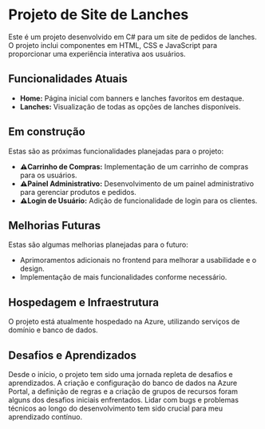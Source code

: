 # Projeto de Site de Lanches

Este é um projeto desenvolvido em C# para um site de pedidos de lanches. O projeto inclui componentes em HTML, CSS e JavaScript para proporcionar uma experiência interativa aos usuários.

## Funcionalidades Atuais

- **Home:** Página inicial com banners e lanches favoritos em destaque.
- **Lanches:** Visualização de todas as opções de lanches disponíveis.

## Em construção

Estas são as próximas funcionalidades planejadas para o projeto:

- **⚠️Carrinho de Compras:** Implementação de um carrinho de compras para os usuários.
- **⚠️Painel Administrativo:** Desenvolvimento de um painel administrativo para gerenciar produtos e pedidos.
- **⚠️Login de Usuário:** Adição de funcionalidade de login para os clientes.

## Melhorias Futuras

Estas são algumas melhorias planejadas para o futuro:

- Aprimoramentos adicionais no frontend para melhorar a usabilidade e o design.
- Implementação de mais funcionalidades conforme necessário.

## Hospedagem e Infraestrutura

O projeto está atualmente hospedado na Azure, utilizando serviços de domínio e banco de dados.

## Desafios e Aprendizados

Desde o início, o projeto tem sido uma jornada repleta de desafios e aprendizados. A criação e configuração do banco de dados na Azure Portal, a definição de regras e a criação de grupos de recursos foram alguns dos desafios iniciais enfrentados. Lidar com bugs e problemas técnicos ao longo do desenvolvimento tem sido crucial para meu aprendizado contínuo.

